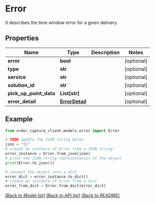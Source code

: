 # Error

It describes the time window error for a given delivery

## Properties

Name | Type | Description | Notes
------------ | ------------- | ------------- | -------------
**error** | **bool** |  | [optional] 
**type** | **str** |  | [optional] 
**service** | **str** |  | [optional] 
**solution_id** | **str** |  | [optional] 
**pick_up_point_data** | **List[str]** |  | [optional] 
**error_detail** | [**ErrorDetail**](ErrorDetail.md) |  | [optional] 

## Example

```python
from order_capture_client.models.error import Error

# TODO update the JSON string below
json = "{}"
# create an instance of Error from a JSON string
error_instance = Error.from_json(json)
# print the JSON string representation of the object
print(Error.to_json())

# convert the object into a dict
error_dict = error_instance.to_dict()
# create an instance of Error from a dict
error_from_dict = Error.from_dict(error_dict)
```
[[Back to Model list]](../README.md#documentation-for-models) [[Back to API list]](../README.md#documentation-for-api-endpoints) [[Back to README]](../README.md)


